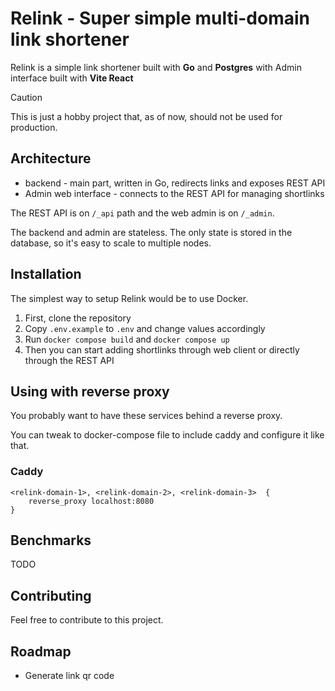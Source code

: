 # Relink - Super simple multi-domain link shortener

Relink is a simple link shortener built with **Go** and **Postgres**
with Admin interface built with **Vite React**

> [!CAUTION]  
> This is just a hobby project that, as of now, should not be used for production.

## Architecture

- backend - main part, written in Go, redirects links and exposes REST API
- Admin web interface - connects to the REST API for managing shortlinks

The REST API is on `/_api` path and the web admin is on `/_admin`.

The backend and admin are stateless. The only state is stored in the database, so it's easy to scale to multiple nodes.

## Installation

The simplest way to setup Relink would be to use Docker.

1. First, clone the repository
2. Copy `.env.example` to `.env` and change values accordingly
3. Run `docker compose build` and `docker compose up`
4. Then you can start adding shortlinks through web client or directly through the REST API

## Using with reverse proxy

You probably want to have these services behind a reverse proxy.

You can tweak to docker-compose file to include caddy and configure it like that.

### Caddy

```
<relink-domain-1>, <relink-domain-2>, <relink-domain-3>  {
	reverse_proxy localhost:8080
}
```

## Benchmarks

TODO

## Contributing

Feel free to contribute to this project.

## Roadmap

- Generate link qr code
